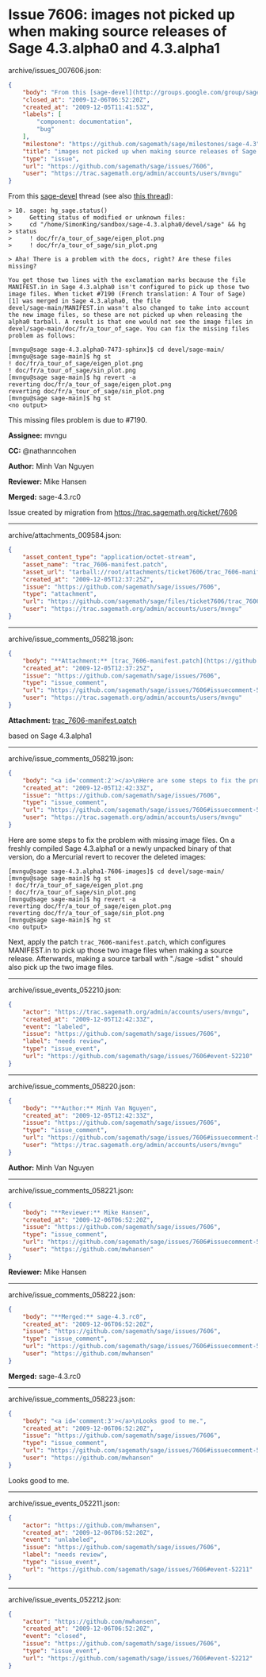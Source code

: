# Issue 7606: images not picked up when making source releases of Sage 4.3.alpha0 and 4.3.alpha1

archive/issues_007606.json:
```json
{
    "body": "From this [sage-devel](http://groups.google.com/group/sage-devel/browse_thread/thread/11f432ca0302189e) thread (see also [this thread](http://groups.google.com/group/sage-devel/browse_thread/thread/af1fa373245166a7)):\n\n```\n> 10. sage: hg_sage.status()\n>     Getting status of modified or unknown files:\n>     cd \"/home/SimonKing/sandbox/sage-4.3.alpha0/devel/sage\" && hg\n> status\n>     ! doc/fr/a_tour_of_sage/eigen_plot.png\n>     ! doc/fr/a_tour_of_sage/sin_plot.png\n\n> Aha! There is a problem with the docs, right? Are these files missing?\n\nYou get those two lines with the exclamation marks because the file\nMANIFEST.in in Sage 4.3.alpha0 isn't configured to pick up those two\nimage files. When ticket #7190 (French translation: A Tour of Sage)\n[1] was merged in Sage 4.3.alpha0, the file\ndevel/sage-main/MANIFEST.in wasn't also changed to take into account\nthe new image files, so these are not picked up when releasing the\nalpha0 tarball. A result is that one would not see the image files in\ndevel/sage-main/doc/fr/a_tour_of_sage. You can fix the missing files\nproblem as follows:\n\n[mvngu@sage sage-4.3.alpha0-7473-sphinx]$ cd devel/sage-main/\n[mvngu@sage sage-main]$ hg st\n! doc/fr/a_tour_of_sage/eigen_plot.png\n! doc/fr/a_tour_of_sage/sin_plot.png\n[mvngu@sage sage-main]$ hg revert -a\nreverting doc/fr/a_tour_of_sage/eigen_plot.png\nreverting doc/fr/a_tour_of_sage/sin_plot.png\n[mvngu@sage sage-main]$ hg st\n<no output>\n```\nThis missing files problem is due to #7190.\n\n**Assignee:** mvngu\n\n**CC:**  @nathanncohen\n\n**Author:** Minh Van Nguyen\n\n**Reviewer:** Mike Hansen\n\n**Merged:** sage-4.3.rc0\n\nIssue created by migration from https://trac.sagemath.org/ticket/7606\n\n",
    "closed_at": "2009-12-06T06:52:20Z",
    "created_at": "2009-12-05T11:41:53Z",
    "labels": [
        "component: documentation",
        "bug"
    ],
    "milestone": "https://github.com/sagemath/sage/milestones/sage-4.3",
    "title": "images not picked up when making source releases of Sage 4.3.alpha0 and 4.3.alpha1",
    "type": "issue",
    "url": "https://github.com/sagemath/sage/issues/7606",
    "user": "https://trac.sagemath.org/admin/accounts/users/mvngu"
}
```
From this [sage-devel](http://groups.google.com/group/sage-devel/browse_thread/thread/11f432ca0302189e) thread (see also [this thread](http://groups.google.com/group/sage-devel/browse_thread/thread/af1fa373245166a7)):

```
> 10. sage: hg_sage.status()
>     Getting status of modified or unknown files:
>     cd "/home/SimonKing/sandbox/sage-4.3.alpha0/devel/sage" && hg
> status
>     ! doc/fr/a_tour_of_sage/eigen_plot.png
>     ! doc/fr/a_tour_of_sage/sin_plot.png

> Aha! There is a problem with the docs, right? Are these files missing?

You get those two lines with the exclamation marks because the file
MANIFEST.in in Sage 4.3.alpha0 isn't configured to pick up those two
image files. When ticket #7190 (French translation: A Tour of Sage)
[1] was merged in Sage 4.3.alpha0, the file
devel/sage-main/MANIFEST.in wasn't also changed to take into account
the new image files, so these are not picked up when releasing the
alpha0 tarball. A result is that one would not see the image files in
devel/sage-main/doc/fr/a_tour_of_sage. You can fix the missing files
problem as follows:

[mvngu@sage sage-4.3.alpha0-7473-sphinx]$ cd devel/sage-main/
[mvngu@sage sage-main]$ hg st
! doc/fr/a_tour_of_sage/eigen_plot.png
! doc/fr/a_tour_of_sage/sin_plot.png
[mvngu@sage sage-main]$ hg revert -a
reverting doc/fr/a_tour_of_sage/eigen_plot.png
reverting doc/fr/a_tour_of_sage/sin_plot.png
[mvngu@sage sage-main]$ hg st
<no output>
```
This missing files problem is due to #7190.

**Assignee:** mvngu

**CC:**  @nathanncohen

**Author:** Minh Van Nguyen

**Reviewer:** Mike Hansen

**Merged:** sage-4.3.rc0

Issue created by migration from https://trac.sagemath.org/ticket/7606





---

archive/attachments_009584.json:
```json
{
    "asset_content_type": "application/octet-stream",
    "asset_name": "trac_7606-manifest.patch",
    "asset_url": "tarball://root/attachments/ticket7606/trac_7606-manifest.patch",
    "created_at": "2009-12-05T12:37:25Z",
    "issue": "https://github.com/sagemath/sage/issues/7606",
    "type": "attachment",
    "url": "https://github.com/sagemath/sage/files/ticket7606/trac_7606-manifest.patch",
    "user": "https://trac.sagemath.org/admin/accounts/users/mvngu"
}
```



---

archive/issue_comments_058218.json:
```json
{
    "body": "**Attachment:** [trac_7606-manifest.patch](https://github.com/sagemath/sage/files/ticket7606/trac_7606-manifest.patch)\n\nbased on Sage 4.3.alpha1",
    "created_at": "2009-12-05T12:37:25Z",
    "issue": "https://github.com/sagemath/sage/issues/7606",
    "type": "issue_comment",
    "url": "https://github.com/sagemath/sage/issues/7606#issuecomment-58218",
    "user": "https://trac.sagemath.org/admin/accounts/users/mvngu"
}
```

**Attachment:** [trac_7606-manifest.patch](https://github.com/sagemath/sage/files/ticket7606/trac_7606-manifest.patch)

based on Sage 4.3.alpha1



---

archive/issue_comments_058219.json:
```json
{
    "body": "<a id='comment:2'></a>\nHere are some steps to fix the problem with missing image files. On a freshly compiled Sage 4.3.alpha1 or a newly unpacked binary of that version, do a Mercurial revert to recover the deleted images:\n\n```\n[mvngu@sage sage-4.3.alpha1-7606-images]$ cd devel/sage-main/\n[mvngu@sage sage-main]$ hg st\n! doc/fr/a_tour_of_sage/eigen_plot.png\n! doc/fr/a_tour_of_sage/sin_plot.png\n[mvngu@sage sage-main]$ hg revert -a\nreverting doc/fr/a_tour_of_sage/eigen_plot.png\nreverting doc/fr/a_tour_of_sage/sin_plot.png\n[mvngu@sage sage-main]$ hg st\n<no output>\n```\nNext, apply the patch `trac_7606-manifest.patch`, which configures MANIFEST.in to pick up those two image files when making a source release. Afterwards, making a source tarball with \"./sage -sdist <version-number>\" should also pick up the two image files.",
    "created_at": "2009-12-05T12:42:33Z",
    "issue": "https://github.com/sagemath/sage/issues/7606",
    "type": "issue_comment",
    "url": "https://github.com/sagemath/sage/issues/7606#issuecomment-58219",
    "user": "https://trac.sagemath.org/admin/accounts/users/mvngu"
}
```

<a id='comment:2'></a>
Here are some steps to fix the problem with missing image files. On a freshly compiled Sage 4.3.alpha1 or a newly unpacked binary of that version, do a Mercurial revert to recover the deleted images:

```
[mvngu@sage sage-4.3.alpha1-7606-images]$ cd devel/sage-main/
[mvngu@sage sage-main]$ hg st
! doc/fr/a_tour_of_sage/eigen_plot.png
! doc/fr/a_tour_of_sage/sin_plot.png
[mvngu@sage sage-main]$ hg revert -a
reverting doc/fr/a_tour_of_sage/eigen_plot.png
reverting doc/fr/a_tour_of_sage/sin_plot.png
[mvngu@sage sage-main]$ hg st
<no output>
```
Next, apply the patch `trac_7606-manifest.patch`, which configures MANIFEST.in to pick up those two image files when making a source release. Afterwards, making a source tarball with "./sage -sdist <version-number>" should also pick up the two image files.



---

archive/issue_events_052210.json:
```json
{
    "actor": "https://trac.sagemath.org/admin/accounts/users/mvngu",
    "created_at": "2009-12-05T12:42:33Z",
    "event": "labeled",
    "issue": "https://github.com/sagemath/sage/issues/7606",
    "label": "needs review",
    "type": "issue_event",
    "url": "https://github.com/sagemath/sage/issues/7606#event-52210"
}
```



---

archive/issue_comments_058220.json:
```json
{
    "body": "**Author:** Minh Van Nguyen",
    "created_at": "2009-12-05T12:42:33Z",
    "issue": "https://github.com/sagemath/sage/issues/7606",
    "type": "issue_comment",
    "url": "https://github.com/sagemath/sage/issues/7606#issuecomment-58220",
    "user": "https://trac.sagemath.org/admin/accounts/users/mvngu"
}
```

**Author:** Minh Van Nguyen



---

archive/issue_comments_058221.json:
```json
{
    "body": "**Reviewer:** Mike Hansen",
    "created_at": "2009-12-06T06:52:20Z",
    "issue": "https://github.com/sagemath/sage/issues/7606",
    "type": "issue_comment",
    "url": "https://github.com/sagemath/sage/issues/7606#issuecomment-58221",
    "user": "https://github.com/mwhansen"
}
```

**Reviewer:** Mike Hansen



---

archive/issue_comments_058222.json:
```json
{
    "body": "**Merged:** sage-4.3.rc0",
    "created_at": "2009-12-06T06:52:20Z",
    "issue": "https://github.com/sagemath/sage/issues/7606",
    "type": "issue_comment",
    "url": "https://github.com/sagemath/sage/issues/7606#issuecomment-58222",
    "user": "https://github.com/mwhansen"
}
```

**Merged:** sage-4.3.rc0



---

archive/issue_comments_058223.json:
```json
{
    "body": "<a id='comment:3'></a>\nLooks good to me.",
    "created_at": "2009-12-06T06:52:20Z",
    "issue": "https://github.com/sagemath/sage/issues/7606",
    "type": "issue_comment",
    "url": "https://github.com/sagemath/sage/issues/7606#issuecomment-58223",
    "user": "https://github.com/mwhansen"
}
```

<a id='comment:3'></a>
Looks good to me.



---

archive/issue_events_052211.json:
```json
{
    "actor": "https://github.com/mwhansen",
    "created_at": "2009-12-06T06:52:20Z",
    "event": "unlabeled",
    "issue": "https://github.com/sagemath/sage/issues/7606",
    "label": "needs review",
    "type": "issue_event",
    "url": "https://github.com/sagemath/sage/issues/7606#event-52211"
}
```



---

archive/issue_events_052212.json:
```json
{
    "actor": "https://github.com/mwhansen",
    "created_at": "2009-12-06T06:52:20Z",
    "event": "closed",
    "issue": "https://github.com/sagemath/sage/issues/7606",
    "type": "issue_event",
    "url": "https://github.com/sagemath/sage/issues/7606#event-52212"
}
```

